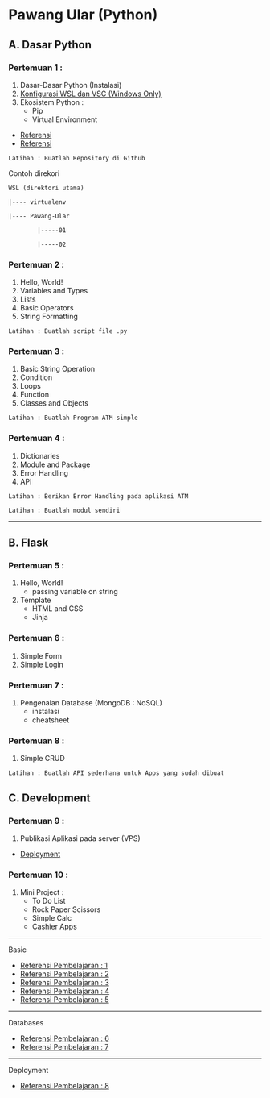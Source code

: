 # Pawang Ular (Python)

## A. Dasar Python
### Pertemuan 1 : 
  1. Dasar-Dasar Python (Instalasi)
  2. [Konfigurasi WSL dan VSC (Windows Only)](https://github.com/dummytarget/Pawang-Ular/blob/master/WSL-VSC.md)
  3. Ekosistem Python :
      - Pip
      - Virtual Environment
      
  - [Referensi](https://www.tecmint.com/install-pip-in-linux/)
  - [Referensi](https://docs.python-guide.org/dev/virtualenvs/)
      
  `Latihan : Buatlah Repository di Github`
  
  Contoh direkori
  
    WSL (direktori utama)
  
    |---- virtualenv
    
    |---- Pawang-Ular
    
            |-----01
            
            |-----02

### Pertemuan 2 :
  1. Hello, World!
  2. Variables and Types
  3. Lists
  4. Basic Operators
  5. String Formatting

  `Latihan : Buatlah script file .py`
  
### Pertemuan 3 :
  1. Basic String Operation
  2. Condition
  3. Loops
  4. Function
  5. Classes and Objects
  
  `Latihan : Buatlah Program ATM simple`
  
### Pertemuan 4 :
  1. Dictionaries
  2. Module and Package
  3. Error Handling
  4. API
  
  `Latihan : Berikan Error Handling pada aplikasi ATM`
  
  `Latihan : Buatlah modul sendiri`
 
---

## B. Flask
### Pertemuan 5 :
  1. Hello, World!
      - passing variable on string
  2. Template
      - HTML and CSS
      - Jinja

### Pertemuan 6 :
  1. Simple Form
  2. Simple Login
  
### Pertemuan 7 :
  1. Pengenalan Database (MongoDB : NoSQL)
      - instalasi
      - cheatsheet
    
### Pertemuan 8 :
  1. Simple CRUD
  
  `Latihan : Buatlah API sederhana untuk Apps yang sudah dibuat`
  
## C. Development
### Pertemuan 9 :
  1. Publikasi Aplikasi pada server (VPS)
  - [Deployment](https://github.com/dummytarget/Pawang-Ular/blob/master/deployment.md)
  
### Pertemuan 10 :
  1. Mini Project :
      - To Do List
      - Rock Paper Scissors
      - Simple Calc
      - Cashier Apps

---
Basic

- [Referensi Pembelajaran : 1](https://github.com/praxis-academy/akademik/tree/master/kurikulum/enterprise-python)
- [Referensi Pembelajaran : 2](https://docs.python.org/3.8/tutorial/interpreter.html)
- [Referensi Pembelajaran : 3](https://www.learnpython.org/)
- [Referensi Pembelajaran : 4](https://blog.miguelgrinberg.com/post/the-flask-mega-tutorial-part-i-hello-world)
- [Referensi Pembelajaran : 5](https://flask.palletsprojects.com/en/1.1.x/quickstart/)

---
Databases

- [Referensi Pembelajaran : 6](https://docs.mongodb.com/manual/tutorial/install-mongodb-on-ubuntu/)
- [Referensi Pembelajaran : 7](https://docs.microsoft.com/en-us/windows/wsl/tutorials/wsl-database)

----
Deployment

- [Referensi Pembelajaran : 8](https://www.youtube.com/watch?v=YFBRVJPhDGY&list=LLR_PXKHpu1mHTIhmYTBLWag&index=16&t=0s)



